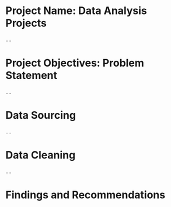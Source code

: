 # Project Name: Data Analysis Projects

....
# Project Objectives: Problem Statement


....
# Data Sourcing


....


# Data Cleaning

....

# Findings and Recommendations
